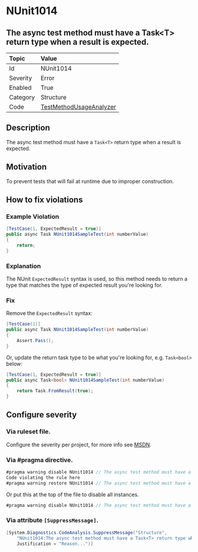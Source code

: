 # NUnit1014

## The async test method must have a Task\<T> return type when a result is expected.

| Topic    | Value
| :--      | :--
| Id       | NUnit1014
| Severity | Error
| Enabled  | True
| Category | Structure
| Code     | [TestMethodUsageAnalyzer](https://github.com/nunit/nunit.analyzers/blob/master/src/nunit.analyzers/TestMethodUsage/TestMethodUsageAnalyzer.cs)

## Description

The async test method must have a `Task<T>` return type when a result is expected.

## Motivation

To prevent tests that will fail at runtime due to improper construction.

## How to fix violations

### Example Violation

```csharp
[TestCase(1, ExpectedResult = true)]
public async Task NUnit1014SampleTest(int numberValue)
{
    return;
}
```

### Explanation

The NUnit `ExpectedResult` syntax is used, so this method needs to return a type that matches the type of expected result you're looking for.

### Fix

Remove the `ExpectedResult` syntax:

```csharp
[TestCase(1)]
public async Task NUnit1014SampleTest(int numberValue)
{
    Assert.Pass();
}
```

Or, update the return task type to be what you're looking for, e.g. `Task<bool>` below:

```csharp
[TestCase(1, ExpectedResult = true)]
public async Task<bool> NUnit1014SampleTest(int numberValue)
{
    return Task.FromResult(true);
}
```

<!-- start generated config severity -->
## Configure severity

### Via ruleset file.

Configure the severity per project, for more info see [MSDN](https://msdn.microsoft.com/en-us/library/dd264949.aspx).

### Via #pragma directive.

```csharp
#pragma warning disable NUnit1014 // The async test method must have a Task<T> return type when a result is expected.
Code violating the rule here
#pragma warning restore NUnit1014 // The async test method must have a Task<T> return type when a result is expected.
```

Or put this at the top of the file to disable all instances.

```csharp
#pragma warning disable NUnit1014 // The async test method must have a Task<T> return type when a result is expected.
```

### Via attribute `[SuppressMessage]`.

```csharp
[System.Diagnostics.CodeAnalysis.SuppressMessage("Structure",
    "NUnit1014:The async test method must have a Task<T> return type when a result is expected.",
    Justification = "Reason...")]
```
<!-- end generated config severity -->
